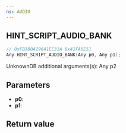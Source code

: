 ```yaml
---
ns: AUDIO
---
```

## HINT_SCRIPT_AUDIO_BANK

```c
// 0xFB380A29641EC31A 0x41FA0E51
Any HINT_SCRIPT_AUDIO_BANK(Any p0, Any p1);
```

UnknownDB additional arguments(s): Any p2

## Parameters
* **p0**: 
* **p1**: 

## Return value

